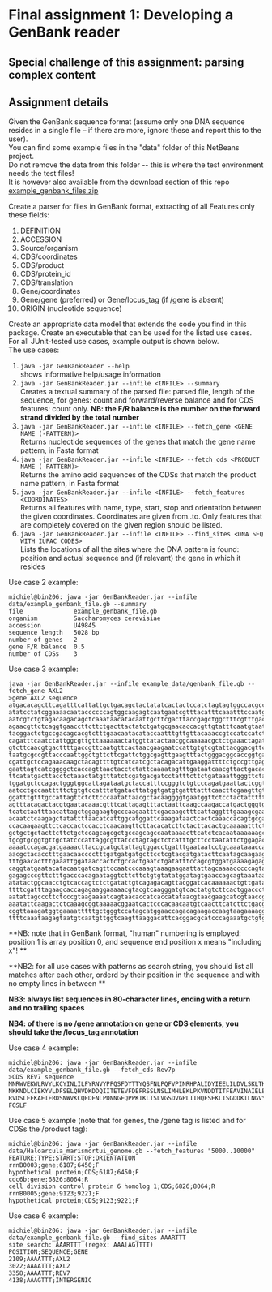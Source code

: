 # Final assignment 1: Developing a GenBank reader #

## Special challenge of this assignment: parsing complex content ##

## Assignment details ##
Given the GenBank sequence format (assume only one DNA sequence resides in a single file 
– if there are more, ignore these and report this to the user).  
You can find some example files in the "data" folder of this NetBeans project.  
Do not remove the data from this folder -- this is where the test environment needs the test files!  
It is however also available from the download
section of this repo [example_genbank_files.zip](https://bitbucket.org/michiel_noback/javaintroprogrammingassignments/downloads/example_genbank_files.zip)

Create a parser for files in GenBank format, extracting of all Features only these fields:  

  1. DEFINITION
  2. ACCESSION
  3. Source/organism
  4. CDS/coordinates
  5. CDS/product
  6. CDS/protein_id
  7. CDS/translation
  8. Gene/coordinates
  9. Gene/gene (preferred) or Gene/locus_tag (if /gene is absent)
  10. ORIGIN (nucleotide sequence)

Create an appropriate data model that extends the code you find in this package. 
Create an executable that can be used for the listed use cases. 
For all JUnit-tested use cases, example output is shown below.  
The use cases:  

  1. ```java -jar GenBankReader --help```  
    shows informative help/usage information 
  2. ```java -jar GenBankReader.jar --infile <INFILE> --summary```  
    Creates a textual summary of the parsed file: parsed file, length of the sequence,
    for genes: count and forward/reverse balance and for CDS features: count only. 
    **NB: the F/R balance is the number on the forward strand divided by the total number**
  3. ```java -jar GenBankReader.jar --infile <INFILE> --fetch_gene <GENE NAME (-PATTERN)>```  
    Returns nucleotide sequences of the genes that match the gene name pattern, in Fasta format
  4. ```java -jar GenBankReader.jar --infile <INFILE> --fetch_cds <PRODUCT NAME (-PATTERN)>```  
    Returns the amino acid sequences of the CDSs that match the product name pattern, in Fasta format  
  5. ```java -jar GenBankReader.jar --infile <INFILE> --fetch_features <COORDINATES>```  
    Returns all features with name, type, start, stop and orientation between the given coordinates.
    Coordinates are given from..to. Only features that are completely covered on the given region should be listed.  
  6. ```java -jar GenBankReader.jar --infile <INFILE> --find_sites <DNA SEQ WITH IUPAC CODES>```  
    Lists the locations of all the sites where the DNA pattern is found: 
    position and actual sequence and (if relevant) the gene in which it resides

Use case 2 example:  
 
```
michiel@bin206: java -jar GenBankReader.jar --infile data/example_genbank_file.gb --summary  
file              example_genbank_file.gb  
organism          Saccharomyces cerevisiae  
accession         U49845  
sequence length   5028 bp  
number of genes   2  
gene F/R balance  0.5  
number of CDSs    3  
```

Use case 3 example:  
 
```
java -jar GenBankReader.jar --infile example_data/genbank_file.gb --fetch_gene AXL2  
>gene AXL2 sequence  
atgacacagcttcagatttcattattgctgacagctactatatcactactccatctagtagtggccacgccctatgaggc  
atatcctatcggaaaacaataccccccagtggcaagagtcaatgaatcgtttacatttcaaatttccaatgatacctata  
aatcgtctgtagacaagacagctcaaataacatacaattgcttcgacttaccgagctggctttcgtttgactctagttct  
agaacgttctcaggtgaaccttcttctgacttactatctgatgcgaacaccacgttgtatttcaatgtaatactcgaggg  
tacggactctgccgacagcacgtctttgaacaatacataccaatttgttgttacaaaccgtccatccatctcgctatcgt  
cagatttcaatctattggcgttgttaaaaaactatggttatactaacggcaaaaacgctctgaaactagatcctaatgaa  
gtcttcaacgtgacttttgaccgttcaatgttcactaacgaagaatccattgtgtcgtattacggacgttctcagttgta  
taatgcgccgttacccaattggctgttcttcgattctggcgagttgaagtttactgggacggcaccggtgataaactcgg  
cgattgctccagaaacaagctacagttttgtcatcatcgctacagacattgaaggattttctgccgttgaggtagaattc  
gaattagtcatcggggctcaccagttaactacctctattcaaaatagtttgataatcaacgttactgacacaggtaacgt  
ttcatatgacttacctctaaactatgtttatctcgatgacgatcctatttcttctgataaattgggttctataaacttat  
tggatgctccagactgggtggcattagataatgctaccatttccgggtctgtcccagatgaattactcggtaagaactcc  
aatcctgccaatttttctgtgtccatttatgatacttatggtgatgtgatttatttcaacttcgaagttgtctccacaac  
ggatttgtttgccattagttctcttcccaatattaacgctacaaggggtgaatggttctcctactattttttgccttctc  
agtttacagactacgtgaatacaaacgtttcattagagtttactaattcaagccaagaccatgactgggtgaaattccaa  
tcatctaatttaacattagctggagaagtgcccaagaatttcgacaagctttcattaggtttgaaagcgaaccaaggttc  
acaatctcaagagctatattttaacatcattggcatggattcaaagataactcactcaaaccacagtgcgaatgcaacgt  
ccacaagaagttctcaccactccacctcaacaagttcttacacatcttctacttacactgcaaaaatttcttctacctcc  
gctgctgctacttcttctgctccagcagcgctgccagcagccaataaaacttcatctcacaataaaaaagcagtagcaat  
tgcgtgcggtgttgctatcccattaggcgttatcctagtagctctcatttgcttcctaatattctggagacgcagaaggg  
aaaatccagacgatgaaaacttaccgcatgctattagtggacctgatttgaataatcctgcaaataaaccaaatcaagaa  
aacgctacacctttgaacaacccctttgatgatgatgcttcctcgtacgatgatacttcaatagcaagaagattggctgc  
tttgaacactttgaaattggataaccactctgccactgaatctgatatttccagcgtggatgaaaagagagattctctat  
caggtatgaatacatacaatgatcagttccaatcccaaagtaaagaagaattattagcaaaacccccagtacagcctcca  
gagagcccgttctttgacccacagaataggtcttcttctgtgtatatggatagtgaaccagcagtaaataaatcctggcg  
atatactggcaacctgtcaccagtctctgatattgtcagagacagttacggatcacaaaaaactgttgatacagaaaaac  
ttttcgatttagaagcaccagagaaggaaaaacgtacgtcaagggatgtcactatgtcttcactggacccttggaacagc  
aatattagcccttctcccgtaagaaaatcagtaacaccatcaccatataacgtaacgaagcatcgtaaccgccacttaca  
aaatattcaagactctcaaagcggtaaaaacggaatcactcccacaacaatgtcaacttcatcttctgacgattttgttc  
cggttaaagatggtgaaaatttttgctgggtccatagcatggaaccagacagaagaccaagtaagaaaaggttagtagat  
ttttcaaataagagtaatgtcaatgttggtcaagttaaggacattcacggacgcatcccagaaatgctgtga  
```
**NB: note that in GenBank format, "human" numbering is employed: position 1 is
 array position 0, and sequence end position x means "including x"!  **

**NB2: for all use cases with patterns as search string, you should list all matches
 after each other, orderd by their position in the sequence and with no empty lines in between **  

**NB3: always list sequences in 80-character lines, ending with a return and no trailing spaces**  

**NB4: of there is no /gene annotation on gene or CDS elements, you should take the /locus_tag annotation**  

Use case 4 example:  
 
```
michiel@bin206: java -jar GenBankReader.jar --infile data/example_genbank_file.gb --fetch_cds Rev7p
>CDS REV7 sequence  
MNRWVEKWLRVYLKCYINLILFYRNVYPPQSFDYTTYQSFNLPQFVPINRHPALIDYIEELILDVLSKLTHVYRFSICII  
NKKNDLCIEKYVLDFSELQHVDKDDQIITETEVFDEFRSSLNSLIMHLEKLPKVNDDTITFEAVINAIELELGHKLDRNR  
RVDSLEEKAEIERDSNWVKCQEDENLPDNNGFQPPKIKLTSLVGSDVGPLIIHQFSEKLISGDDKILNGVYSQYEEGESI  
FGSLF  
```

Use case 5 example (note that for genes, the /gene tag is listed and for CDSs the /product tag):  
 
```
michiel@bin206: java -jar GenBankReader.jar --infile data/Haloarcula_marismortui_genome.gb --fetch_features "5000..10000"  
FEATURE;TYPE;START;STOP;ORIENTATION  
rrnB0003;gene;6187;6450;F  
hypothetical protein;CDS;6187;6450;F  
cdc6b;gene;6826;8064;R  
cell division control protein 6 homolog 1;CDS;6826;8064;R  
rrnB0005;gene;9123;9221;F  
hypothetical protein;CDS;9123;9221;F  
```


Use case 6 example:  
 
```
michiel@bin206: java -jar GenBankReader.jar --infile data/example_genbank_file.gb --find_sites AAARTTT 
site search: AAARTTT (regex: AAA[AG]TTT)
POSITION;SEQUENCE;GENE  
2109;AAAATTT;AXL2  
3022;AAAATTT;AXL2  
3358;AAAATTT;REV7  
4138;AAAGTTT;INTERGENIC  
```

